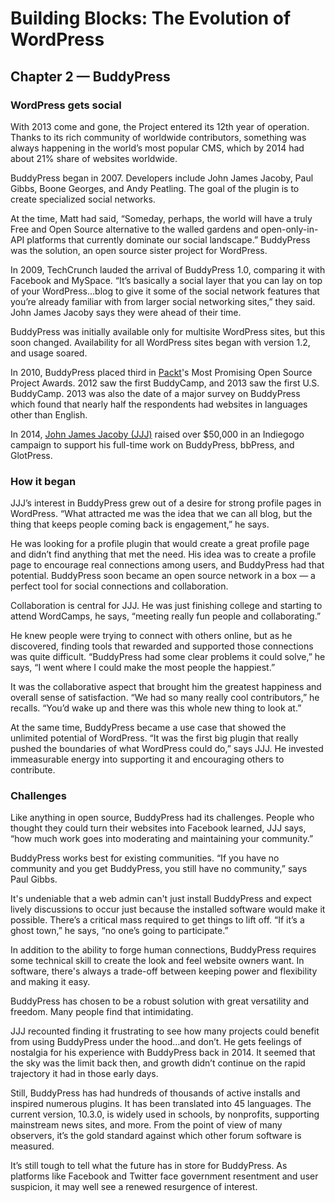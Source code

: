 # Building Blocks: The Evolution of WordPress
## Chapter 2 — BuddyPress
### WordPress gets social

With 2013 come and gone, the Project entered its 12th year of operation. Thanks to its rich community of worldwide contributors, something was always happening in the world’s most popular CMS, which by 2014 had about 21% share of websites worldwide. 

BuddyPress began in 2007. Developers include John James Jacoby, Paul Gibbs, Boone Georges, and Andy Peatling. The goal of the plugin is to create specialized social networks. 

At the time, Matt had said, “Someday, perhaps, the world will have a truly Free and Open Source alternative to the walled gardens and open-only-in-API platforms that currently dominate our social landscape.” BuddyPress was the solution, an open source sister project for WordPress. 

In 2009, TechCrunch lauded the arrival of BuddyPress 1.0, comparing it with Facebook and MySpace. “It’s basically a social layer that you can lay on top of your WordPress…blog to give it some of the social network features that you’re already familiar with from larger social networking sites,” they said. John James Jacoby says they were ahead of their time.

BuddyPress was initially available only for multisite WordPress sites, but this soon changed. Availability for all WordPress sites began with version 1.2, and usage soared.

In 2010, BuddyPress placed third in [Packt](https://en.wikipedia.org/wiki/Packt)'s Most Promising Open Source Project Awards. 2012 saw the first BuddyCamp, and 2013 saw the first U.S. BuddyCamp. 2013 was also the date of a major survey on BuddyPress which found that nearly half the respondents had websites in languages other than English.

In 2014, [John James Jacoby (JJJ)](https://profiles.wordpress.org/johnjamesjacoby/) raised over $50,000 in an Indiegogo campaign to support his full-time work on BuddyPress, bbPress, and GlotPress. 

### How it began

JJJ’s interest in BuddyPress grew out of a desire for strong profile pages in WordPress. “What attracted me was the idea that we can all blog, but the thing that keeps people coming back is engagement,” he says.

He was looking for a profile plugin that would create a great profile page and didn’t find anything that met the need. His idea was to create a profile page to encourage real connections among users, and BuddyPress had that potential. BuddyPress soon became an open source network in a box — a perfect tool for social connections and collaboration.

Collaboration is central for JJJ. He was just finishing college and starting to attend WordCamps, he says, “meeting really fun people and collaborating.”

He knew people were trying to connect with others online, but as he discovered, finding tools that rewarded and supported those connections was quite difficult. “BuddyPress had some clear problems it could solve,” he says, “I went where I could make the most people the happiest.”

It was the collaborative aspect that brought him the greatest happiness  and overall sense of satisfaction. “We had so many really cool contributors,” he recalls. “You’d wake up and there was this whole new thing to look at.”

At the same time, BuddyPress became a use case that showed the unlimited potential of WordPress. “It was the first big plugin that really pushed the boundaries of what WordPress could do,” says JJJ. He invested immeasurable energy into supporting it and encouraging others to contribute. 

### Challenges

Like anything in open source, BuddyPress had its challenges. People who thought they could turn their websites into Facebook learned, JJJ says, “how much work goes into moderating and maintaining your community.”

BuddyPress works best for existing communities. “If you have no community and you get BuddyPress, you still have no community,” says Paul Gibbs.

It's undeniable that a web admin can't just install BuddyPress and expect lively discussions to occur just because the installed software would make it possible. There’s a critical mass required to get things to lift off. “If it’s a ghost town,” he says, “no one’s going to participate.”

In addition to the ability to forge human connections, BuddyPress requires some technical skill to create the look and feel website owners want. In software, there's always a trade-off between keeping power and flexibility and making it easy.

BuddyPress has chosen to be a robust solution with great versatility and freedom. Many people find that intimidating. 

JJJ recounted finding it frustrating to see how many projects could benefit from using BuddyPress under the hood…and don’t. He gets feelings of nostalgia for his experience with BuddyPress back in 2014. It seemed that the sky was the limit back then, and growth didn’t continue on the rapid trajectory it had in those early days. 

Still, BuddyPress has had hundreds of thousands of active installs and inspired numerous plugins. It has been translated into 45 languages. The current version, 10.3.0, is widely used in schools, by nonprofits, supporting mainstream news sites, and more. From the point of view of many observers, it’s the gold standard against which other forum software is measured. 

It’s still tough to tell what the future has in store for BuddyPress. As platforms like Facebook and Twitter face government resentment and user suspicion, it may well see a renewed resurgence of interest.

